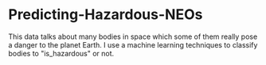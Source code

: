 # Predicting-Hazardous-NEOs
This data talks about many bodies in space which some of them really pose a danger to the planet Earth. I use a machine learning techniques to classify bodies to "is_hazardous" or not. 

